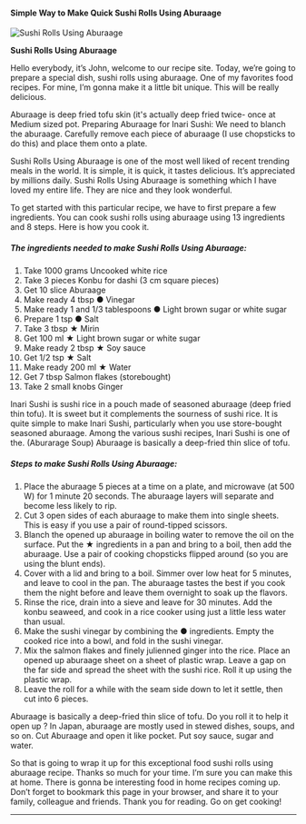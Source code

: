             

#### Simple Way to Make Quick Sushi Rolls Using Aburaage

![Sushi Rolls Using Aburaage](https://img-global.cpcdn.com/recipes/5102131913687040/751x532cq70/sushi-rolls-using-aburaage-recipe-main-photo.jpg)

**Sushi Rolls Using Aburaage**

Hello everybody, it’s John, welcome to our recipe site. Today, we’re going to prepare a special dish, sushi rolls using aburaage. One of my favorites food recipes. For mine, I’m gonna make it a little bit unique. This will be really delicious.

Aburaage is deep fried tofu skin (it's actually deep fried twice- once at Medium sized pot. Preparing Aburaage for Inari Sushi: We need to blanch the aburaage. Carefully remove each piece of aburaage (I use chopsticks to do this) and place them onto a plate.

Sushi Rolls Using Aburaage is one of the most well liked of recent trending meals in the world. It is simple, it is quick, it tastes delicious. It’s appreciated by millions daily. Sushi Rolls Using Aburaage is something which I have loved my entire life. They are nice and they look wonderful.

To get started with this particular recipe, we have to first prepare a few ingredients. You can cook sushi rolls using aburaage using 13 ingredients and 8 steps. Here is how you cook it.

##### The ingredients needed to make Sushi Rolls Using Aburaage:

1.  Take 1000 grams Uncooked white rice
2.  Take 3 pieces Konbu for dashi (3 cm square pieces)
3.  Get 10 slice Aburaage
4.  Make ready 4 tbsp ● Vinegar
5.  Make ready 1 and 1/3 tablespoons ● Light brown sugar or white sugar
6.  Prepare 1 tsp ● Salt
7.  Take 3 tbsp ★ Mirin
8.  Get 100 ml ★ Light brown sugar or white sugar
9.  Make ready 2 tbsp ★ Soy sauce
10.  Get 1/2 tsp ★ Salt
11.  Make ready 200 ml ★ Water
12.  Get 7 tbsp Salmon flakes (storebought)
13.  Take 2 small knobs Ginger

Inari Sushi is sushi rice in a pouch made of seasoned aburaage (deep fried thin tofu). It is sweet but it complements the sourness of sushi rice. It is quite simple to make Inari Sushi, particularly when you use store-bought seasoned aburaage. Among the various sushi recipes, Inari Sushi is one of the. (Aburarage Soup) Aburaage is basically a deep-fried thin slice of tofu.

##### Steps to make Sushi Rolls Using Aburaage:

1.  Place the aburaage 5 pieces at a time on a plate, and microwave (at 500 W) for 1 minute 20 seconds. The aburaage layers will separate and become less likely to rip.
2.  Cut 3 open sides of each aburaage to make them into single sheets. This is easy if you use a pair of round-tipped scissors.
3.  Blanch the opened up aburaage in boiling water to remove the oil on the surface. Put the ★ ingredients in a pan and bring to a boil, then add the aburaage. Use a pair of cooking chopsticks flipped around (so you are using the blunt ends).
4.  Cover with a lid and bring to a boil. Simmer over low heat for 5 minutes, and leave to cool in the pan. The aburaage tastes the best if you cook them the night before and leave them overnight to soak up the flavors.
5.  Rinse the rice, drain into a sieve and leave for 30 minutes. Add the konbu seaweed, and cook in a rice cooker using just a little less water than usual.
6.  Make the sushi vinegar by combining the ● ingredients. Empty the cooked rice into a bowl, and fold in the sushi vinegar.
7.  Mix the salmon flakes and finely julienned ginger into the rice. Place an opened up aburaage sheet on a sheet of plastic wrap. Leave a gap on the far side and spread the sheet with the sushi rice. Roll it up using the plastic wrap.
8.  Leave the roll for a while with the seam side down to let it settle, then cut into 6 pieces.

Aburaage is basically a deep-fried thin slice of tofu. Do you roll it to help it open up ? In Japan, aburaage are mostly used in stewed dishes, soups, and so on. Cut Aburaage and open it like pocket. Put soy sauce, sugar and water.

So that is going to wrap it up for this exceptional food sushi rolls using aburaage recipe. Thanks so much for your time. I’m sure you can make this at home. There is gonna be interesting food in home recipes coming up. Don’t forget to bookmark this page in your browser, and share it to your family, colleague and friends. Thank you for reading. Go on get cooking!

* * *